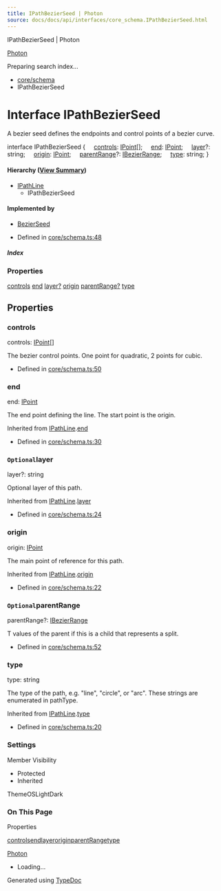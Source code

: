 ```yaml
---
title: IPathBezierSeed | Photon
source: docs/docs/api/interfaces/core_schema.IPathBezierSeed.html
---
```


IPathBezierSeed | Photon

[Photon](../index.html)




Preparing search index...

* [core/schema](../modules/core_schema.html)
* IPathBezierSeed

# Interface IPathBezierSeed

A bezier seed defines the endpoints and control points of a bezier curve.

interface IPathBezierSeed {
    [controls](#controls): [IPoint](core_schema.IPoint.html)[];
    [end](#end): [IPoint](core_schema.IPoint.html);
    [layer](#layer)?: string;
    [origin](#origin): [IPoint](core_schema.IPoint.html);
    [parentRange](#parentrange)?: [IBezierRange](core_schema.IBezierRange.html);
    [type](#type): string;
}

#### Hierarchy ([View Summary](../hierarchy.html#core/schema.IPathBezierSeed))

* [IPathLine](core_schema.IPathLine.html)
  + IPathBezierSeed

#### Implemented by

* [BezierSeed](../classes/models_BezierCurve-esm.BezierSeed.html)

* Defined in [core/schema.ts:48](https://github.com/mwhite454/photon/blob/main/packages/photon/src/core/schema.ts#L48)

##### Index

### Properties

[controls](#controls)
[end](#end)
[layer?](#layer)
[origin](#origin)
[parentRange?](#parentrange)
[type](#type)

## Properties

### controls

controls: [IPoint](core_schema.IPoint.html)[]

The bezier control points. One point for quadratic, 2 points for cubic.

* Defined in [core/schema.ts:50](https://github.com/mwhite454/photon/blob/main/packages/photon/src/core/schema.ts#L50)

### end

end: [IPoint](core_schema.IPoint.html)

The end point defining the line. The start point is the origin.

Inherited from [IPathLine](core_schema.IPathLine.html).[end](core_schema.IPathLine.html#end)

* Defined in [core/schema.ts:30](https://github.com/mwhite454/photon/blob/main/packages/photon/src/core/schema.ts#L30)

### `Optional`layer

layer?: string

Optional layer of this path.

Inherited from [IPathLine](core_schema.IPathLine.html).[layer](core_schema.IPathLine.html#layer)

* Defined in [core/schema.ts:24](https://github.com/mwhite454/photon/blob/main/packages/photon/src/core/schema.ts#L24)

### origin

origin: [IPoint](core_schema.IPoint.html)

The main point of reference for this path.

Inherited from [IPathLine](core_schema.IPathLine.html).[origin](core_schema.IPathLine.html#origin)

* Defined in [core/schema.ts:22](https://github.com/mwhite454/photon/blob/main/packages/photon/src/core/schema.ts#L22)

### `Optional`parentRange

parentRange?: [IBezierRange](core_schema.IBezierRange.html)

T values of the parent if this is a child that represents a split.

* Defined in [core/schema.ts:52](https://github.com/mwhite454/photon/blob/main/packages/photon/src/core/schema.ts#L52)

### type

type: string

The type of the path, e.g. "line", "circle", or "arc". These strings are enumerated in pathType.

Inherited from [IPathLine](core_schema.IPathLine.html).[type](core_schema.IPathLine.html#type)

* Defined in [core/schema.ts:20](https://github.com/mwhite454/photon/blob/main/packages/photon/src/core/schema.ts#L20)

### Settings

Member Visibility

* Protected
* Inherited

ThemeOSLightDark

### On This Page

Properties

[controls](#controls)[end](#end)[layer](#layer)[origin](#origin)[parentRange](#parentrange)[type](#type)

[Photon](../index.html)

* Loading...

Generated using [TypeDoc](https://typedoc.org/)
